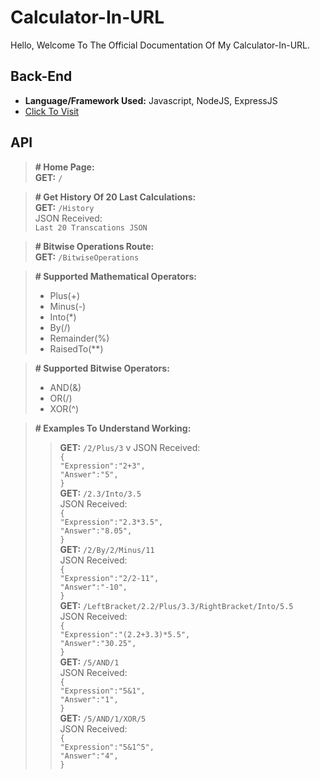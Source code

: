# Calculator-In-URL <BR>
Hello, Welcome To The Official Documentation Of My Calculator-In-URL. <BR>
## Back-End <BR>
-  **Language/Framework Used:** Javascript, NodeJS, ExpressJS <BR>
- [Click To Visit](https://calculator-in-url.onrender.com) <BR>

## API <BR>

> **# Home Page:** <BR>
> **GET:** `/` <BR>

> **# Get History Of 20 Last Calculations:** <BR>
>**GET:** `/History` <BR>
>JSON Received: <BR>
>`Last 20 Transcations JSON` <BR>

> **# Bitwise Operations Route:** <BR>
>**GET:** `/BitwiseOperations` <BR>

> **# Supported Mathematical Operators:** <BR>
>- Plus(+)
>- Minus(-)
>- Into(*)
>- By(/)
>- Remainder(%)
>- RaisedTo(**)

> **# Supported Bitwise Operators:** <BR>
>- AND(&)
>- OR(/)
>- XOR(^)

> **# Examples To Understand Working:** <BR>
>>**GET:** `/2/Plus/3` v
>JSON Received: <BR>
>`{` <BR>
	`"Expression":"2+3",` <BR>
	`"Answer":"5",` <BR>
`}` <BR>
>>**GET:** `/2.3/Into/3.5` <BR>
>JSON Received: <BR>
>`{` <BR>
	`"Expression":"2.3*3.5",` <BR>
	`"Answer":"8.05",` <BR>
`}` <BR>
>>**GET:** `/2/By/2/Minus/11` <BR>
>JSON Received: <BR>
>`{` <BR>
	`"Expression":"2/2-11",` <BR>
	`"Answer":"-10",` <BR>
`}` <BR>
>>**GET:** `/LeftBracket/2.2/Plus/3.3/RightBracket/Into/5.5` <BR>
>JSON Received: <BR>
>`{` <BR>
	`"Expression":"(2.2+3.3)*5.5",` <BR>
	`"Answer":"30.25",` <BR>
`}` <BR>
>>**GET:** `/5/AND/1` <BR>
>JSON Received: <BR>
>`{` <BR>
	`"Expression":"5&1",` <BR>
	`"Answer":"1",` <BR>
`}` <BR>
>>**GET:** `/5/AND/1/XOR/5` <BR>
>JSON Received: <BR>
>`{` <BR>
	`"Expression":"5&1^5",` <BR>
	`"Answer":"4",` <BR>
`}` <BR>
